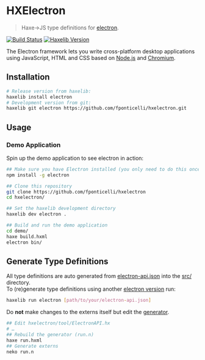 
HXElectron
==========

> Haxe→JS type definitions for [electron](https://electronjs.org/).

[![Build Status](https://img.shields.io/travis/fponticelli/hxelectron/master.svg?style=flat-square)](https://travis-ci.org/fponticelli/hxelectron) [![Haxelib Version](https://img.shields.io/github/tag/fponticelli/hxelectron.svg?style=flat-square&colorA=EA8220&colorB=FBC707&label=haxelib)](http://lib.haxe.org/p/electron/)


The Electron framework lets you write cross-platform desktop applications using JavaScript, HTML and CSS based on [Node.js](https://nodejs.org/) and [Chromium](http://www.chromium.org).


## Installation

```sh
# Release version from haxelib:
haxelib install electron
# Development version from git:
haxelib git electron https://github.com/fponticelli/hxelectron.git
```


## Usage

### Demo Application

Spin up the demo application to see electron in action:

```sh
## Make sure you have Electron installed (you only need to do this once)
npm install -g electron

## Clone this repository
git clone https://github.com/fponticelli/hxelectron
cd hxelectron/

## Set the haxelib development directory
haxelib dev electron .

## Build and run the demo application
cd demo/
haxe build.hxml
electron bin/
```


## Generate Type Definitions

All type definitions are auto generated from [electron-api.json](electron-api.json) into the [src/](src/) directory.  
To (re)generate type definitions using another [electron version](https://github.com/electron/electron/releases) run:
```sh
haxelib run electron [path/to/your/electron-api.json]
```

Do **not** make changes to the externs itself but edit the [generator](tool/ElectronAPI.hx).
```sh
## Edit hxelectron/tool/ElectronAPI.hx
# …
## Rebuild the generator (run.n)
haxe run.hxml
## Generate externs
neko run.n
```
